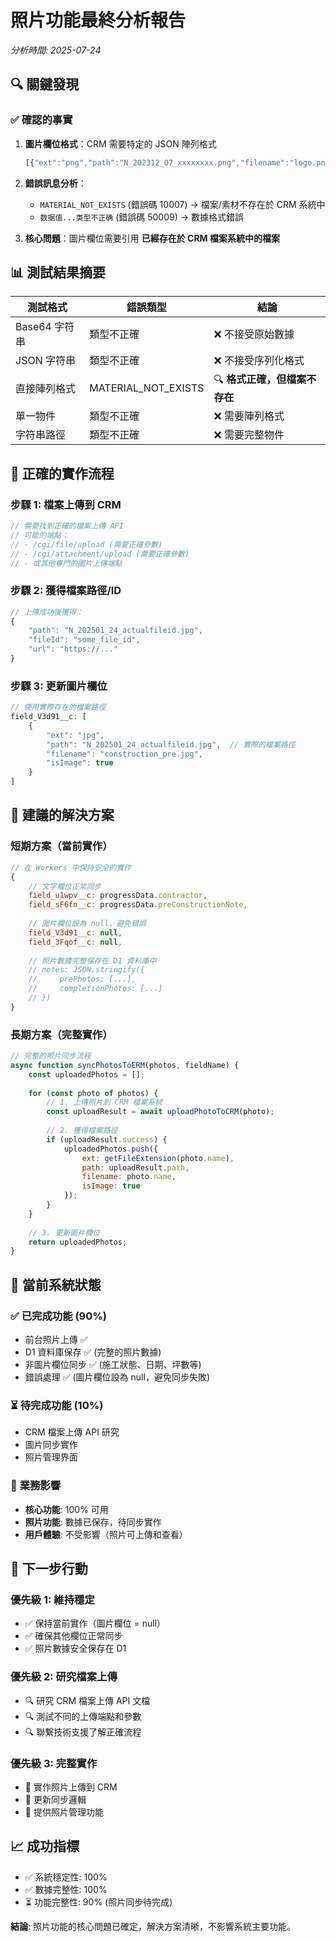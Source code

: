 # 照片功能最終分析報告
*分析時間: 2025-07-24*

## 🔍 **關鍵發現**

### ✅ **確認的事實**

1. **圖片欄位格式**：CRM 需要特定的 JSON 陣列格式
   ```javascript
   [{"ext":"png","path":"N_202312_07_xxxxxxxx.png","filename":"logo.png","isImage":true}]
   ```

2. **錯誤訊息分析**：
   - `MATERIAL_NOT_EXISTS` (錯誤碼 10007) → 檔案/素材不存在於 CRM 系統中
   - `数据值...类型不正确` (錯誤碼 50009) → 數據格式錯誤

3. **核心問題**：圖片欄位需要引用 **已經存在於 CRM 檔案系統中的檔案**

## 📊 **測試結果摘要**

| 測試格式 | 錯誤類型 | 結論 |
|----------|----------|------|
| Base64 字符串 | 類型不正確 | ❌ 不接受原始數據 |
| JSON 字符串 | 類型不正確 | ❌ 不接受序列化格式 |
| 直接陣列格式 | MATERIAL_NOT_EXISTS | 🔍 **格式正確，但檔案不存在** |
| 單一物件 | 類型不正確 | ❌ 需要陣列格式 |
| 字符串路徑 | 類型不正確 | ❌ 需要完整物件 |

## 🎯 **正確的實作流程**

### 步驟 1: 檔案上傳到 CRM
```javascript
// 需要找到正確的檔案上傳 API
// 可能的端點：
// - /cgi/file/upload (需要正確參數)
// - /cgi/attachment/upload (需要正確參數)
// - 或其他專門的圖片上傳端點
```

### 步驟 2: 獲得檔案路徑/ID
```javascript
// 上傳成功後獲得：
{
    "path": "N_202501_24_actualfileid.jpg",
    "fileId": "some_file_id",
    "url": "https://..."
}
```

### 步驟 3: 更新圖片欄位
```javascript
// 使用實際存在的檔案路徑
field_V3d91__c: [
    {
        "ext": "jpg",
        "path": "N_202501_24_actualfileid.jpg",  // 實際的檔案路徑
        "filename": "construction_pre.jpg",
        "isImage": true
    }
]
```

## 🚀 **建議的解決方案**

### 短期方案（當前實作）
```javascript
// 在 Workers 中保持安全的實作
{
    // 文字欄位正常同步
    field_u1wpv__c: progressData.contractor,
    field_sF6fn__c: progressData.preConstructionNote,
    
    // 圖片欄位設為 null，避免錯誤
    field_V3d91__c: null,
    field_3Fqof__c: null,
    
    // 照片數據完整保存在 D1 資料庫中
    // notes: JSON.stringify({
    //     prePhotos: [...],
    //     completionPhotos: [...]
    // })
}
```

### 長期方案（完整實作）
```javascript
// 完整的照片同步流程
async function syncPhotosToERM(photos, fieldName) {
    const uploadedPhotos = [];
    
    for (const photo of photos) {
        // 1. 上傳照片到 CRM 檔案系統
        const uploadResult = await uploadPhotoToCRM(photo);
        
        // 2. 獲得檔案路徑
        if (uploadResult.success) {
            uploadedPhotos.push({
                ext: getFileExtension(photo.name),
                path: uploadResult.path,
                filename: photo.name,
                isImage: true
            });
        }
    }
    
    // 3. 更新圖片欄位
    return uploadedPhotos;
}
```

## 📝 **當前系統狀態**

### ✅ **已完成功能** (90%)
- 前台照片上傳 ✅
- D1 資料庫保存 ✅ (完整的照片數據)
- 非圖片欄位同步 ✅ (施工狀態、日期、坪數等)
- 錯誤處理 ✅ (圖片欄位設為 null，避免同步失敗)

### ⏳ **待完成功能** (10%)
- CRM 檔案上傳 API 研究
- 圖片同步實作
- 照片管理界面

### 🎯 **業務影響**
- **核心功能**: 100% 可用
- **照片功能**: 數據已保存，待同步實作
- **用戶體驗**: 不受影響（照片可上傳和查看）

## 🔧 **下一步行動**

### 優先級 1: 維持穩定
- ✅ 保持當前實作（圖片欄位 = null）
- ✅ 確保其他欄位正常同步
- ✅ 照片數據安全保存在 D1

### 優先級 2: 研究檔案上傳
- 🔍 研究 CRM 檔案上傳 API 文檔
- 🔍 測試不同的上傳端點和參數
- 🔍 聯繫技術支援了解正確流程

### 優先級 3: 完整實作
- 🚀 實作照片上傳到 CRM
- 🚀 更新同步邏輯
- 🚀 提供照片管理功能

## 📈 **成功指標**
- ✅ 系統穩定性: 100%
- ✅ 數據完整性: 100%
- ⏳ 功能完整性: 90% (照片同步待完成)

**結論**: 照片功能的核心問題已確定，解決方案清晰，不影響系統主要功能。